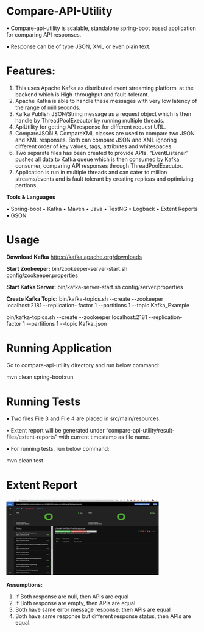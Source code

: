 # Compare-API-Utility

• Compare-api-utility is scalable, standalone spring-boot based
application for comparing API responses.

• Response can be of type JSON, XML or even plain text.

# Features:

1. This uses Apache Kafka as distributed event streaming platform 
at the backend which is High-throughput and fault-tolerant.
2. Apache Kafka is able to handle these messages with very low latency
of the range of milliseconds.
3. Kafka Publish JSON/String message as a request object which is then
handle by ThreadPoolExecutor by running multiple threads.
4. ApiUtility for getting API response for different request URL.
5. CompareJSON &amp; CompareXML classes are used to compare two JSON
and XML responses. Both can compare JSON and XML ignoring
different order of key values, tags, attributes and whitespaces.
6. Two separate files has been created to provide APIs. “EventListener”
pushes all data to Kafka queue which is then consumed by Kafka
consumer, comparing API responses through ThreadPoolExecutor.
7. Application is run in multiple threads and can cater to million
streams/events and is fault tolerant by creating replicas and
optimizing partions.

**Tools &amp; Languages**

• Spring-boot
• Kafka
• Maven
• Java
• TestNG
• Logback
• Extent Reports
• GSON

# Usage

**Download Kafka**
https://kafka.apache.org/downloads

**Start Zookeeper:**
bin/zookeeper-server-start.sh config/zookeeper.properties

**Start Kafka Server:**
bin/kafka-server-start.sh config/server.properties

**Create Kafka Topic:**
bin/kafka-topics.sh --create --zookeeper localhost:2181 --replication-
factor 1 --partitions 1 --topic Kafka_Example

bin/kafka-topics.sh --create --zookeeper localhost:2181 --replication-
factor 1 --partitions 1 --topic Kafka_json

# Running Application
Go to compare-api-utility directory and run below command:

mvn clean spring-boot:run

# Running Tests

• Two files File 3 and File 4 are placed in src/main/resources.

• Extent report will be generated under “compare-api-utility/result-
files/extent-reports” with current timestamp as file name.

• For running tests, run below command:

mvn clean test

# Extent Report

<img src=https://github.com/nits22/Compare-API-Utility/blob/master/image.png width="400" height="200"/>

**Assumptions:**
1. If Both response are null, then APIs are equal
2. If Both response are empty, then APIs are equal
3. Both have same error message response, then APIs are equal
4. Both have same response but different response status, then APIs are equal.
